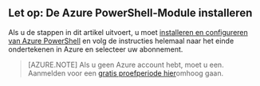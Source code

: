 ## <a name="prerequisite-install-the-azure-powershell-module"></a>Let op: De Azure PowerShell-Module installeren
Als u de stappen in dit artikel uitvoert, u moet [installeren en configureren van Azure PowerShell](../articles/powershell-install-configure.md) en volg de instructies helemaal naar het einde ondertekenen in Azure en selecteer uw abonnement.

> [AZURE.NOTE] Als u geen Azure account hebt, moet u een. Aanmelden voor een [gratis proefperiode hier](../articles/active-directory/sign-up-organization.md)omhoog gaan. 